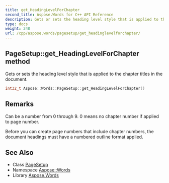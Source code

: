 ```yaml
---
title: get_HeadingLevelForChapter
second_title: Aspose.Words for C++ API Reference
description: Gets or sets the heading level style that is applied to the chapter titles in the document.
type: docs
weight: 248
url: /cpp/aspose.words/pagesetup/get_headinglevelforchapter/
---
```

## PageSetup::get_HeadingLevelForChapter method


Gets or sets the heading level style that is applied to the chapter titles in the document.

```cpp
int32_t Aspose::Words::PageSetup::get_HeadingLevelForChapter()
```

## Remarks


Can be a number from 0 through 9. 0 means no chapter number if applied to page number.

Before you can create page numbers that include chapter numbers, the document headings must have a numbered outline format applied. 
## See Also

* Class [PageSetup](../)
* Namespace [Aspose::Words](../../)
* Library [Aspose.Words](../../../)
